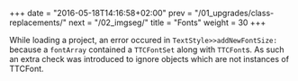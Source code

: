 +++
date = "2016-05-18T14:16:58+02:00"
prev = "/01_upgrades/class-replacements/"
next = "/02_imgseg/"
title = "Fonts"
weight = 30
+++

While loading a project, an error occured in `TextStyle>>addNewFontSize:` because a `fontArray` contained a `TTCFontSet` along with `TTCFont`s. As such an extra check was introduced to ignore objects which are not instances of TTCFont.
